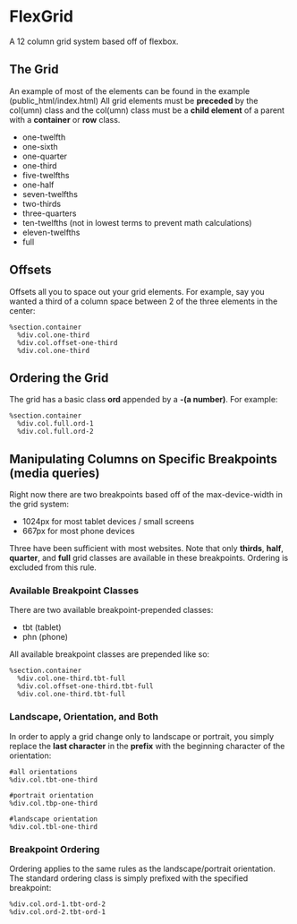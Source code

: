 # FlexGrid
A 12 column grid system based off of flexbox.

## The Grid
An example of most of the elements can be found in the example (public_html/index.html)
All grid elements must be **preceded** by the col(umn) class and the col(umn) class must be a **child element** of a parent with a **container** or **row** class.

- one-twelfth
- one-sixth
- one-quarter
- one-third
- five-twelfths
- one-half
- seven-twelfths
- two-thirds
- three-quarters
- ten-twelfths (not in lowest terms to prevent math calculations)
- eleven-twelfths
- full

## Offsets
Offsets all you to space out your grid elements. For example, say you wanted a third of a column space between 2 of the three elements in the center:
```haml
%section.container
  %div.col.one-third
  %div.col.offset-one-third
  %div.col.one-third
```

## Ordering the Grid
The grid has a basic class **ord** appended by a **-(a number)**.
For example:
```haml
%section.container
  %div.col.full.ord-1
  %div.col.full.ord-2
```

## Manipulating Columns on Specific Breakpoints (media queries)
Right now there are two breakpoints based off of the max-device-width in the grid system:

- 1024px for most tablet devices / small screens
- 667px for most phone devices

Three have been sufficient with most websites.
Note that only **thirds**, **half**, **quarter**, and **full**  grid classes are available in these breakpoints. Ordering is excluded from this rule.

### Available Breakpoint Classes
There are two available breakpoint-prepended classes:

- tbt (tablet)
- phn (phone)

All available breakpoint classes are prepended like so:
```haml
%section.container
  %div.col.one-third.tbt-full
  %div.col.offset-one-third.tbt-full
  %div.col.one-third.tbt-full
```

### Landscape, Orientation, and Both
In order to apply a grid change only to landscape or portrait, you simply replace the **last character** in the **prefix** with the beginning character of the orientation:
```haml
#all orientations
%div.col.tbt-one-third

#portrait orientation
%div.col.tbp-one-third

#landscape orientation
%div.col.tbl-one-third
```

### Breakpoint Ordering
Ordering applies to the same rules as the landscape/portrait orientation. The standard ordering class is simply prefixed with the specified breakpoint:
```haml
%div.col.ord-1.tbt-ord-2
%div.col.ord-2.tbt-ord-1
```
